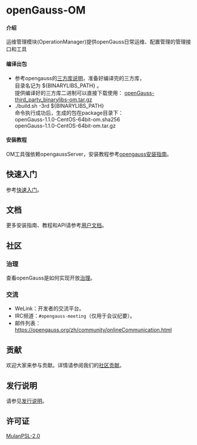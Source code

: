 # openGauss-OM

#### 介绍

运维管理模块(OperationManager)提供openGauss日常运维、配置管理的管理接口和工具

#### 编译出包

- 参考opengauss的[三方库说明](https://gitee.com/opengauss/openGauss-server#%E7%BC%96%E8%AF%91%E7%AC%AC%E4%B8%89%E6%96%B9%E8%BD%AF%E4%BB%B6)，准备好编译完的三方库，     
  目录名记为 ${BINARYLIBS_PATH} 。      
  提供编译好的三方库二进制可以直接下载使用： [openGauss-third_party_binarylibs-om.tar.gz](https://opengauss.obs.cn-south-1.myhuaweicloud.com/latest/binarylibs/openGauss-third_party_binarylibs-om.tar.gz) 
- ./build.sh -3rd ${BINARYLIBS_PATH}       
  命令执行成功后，生成的包在package目录下：      
  openGauss-1.1.0-CentOS-64bit-om.sha256      
  openGauss-1.1.0-CentOS-64bit-om.tar.gz       


#### 安装教程

OM工具强依赖opengaussServer，安装教程参考[opengauss安装指南](https://opengauss.org/zh/docs/latest/docs/installation/installation.html)。

## 快速入门

参考[快速入门](https://opengauss.org/zh/docs/1.1.0/docs/Quickstart/Quickstart.html)。

## 文档

更多安装指南、教程和API请参考[用户文档](https://gitee.com/opengauss/docs)。

## 社区

### 治理

查看openGauss是如何实现开放[治理](https://gitee.com/opengauss/community/blob/master/governance.md)。

### 交流

- WeLink：开发者的交流平台。
- IRC频道：`#opengauss-meeting`（仅用于会议纪要）。
- 邮件列表：https://opengauss.org/zh/community/onlineCommunication.html

## 贡献

欢迎大家来参与贡献。详情请参阅我们的[社区贡献](https://opengauss.org/zh/contribution.html)。

## 发行说明

请参见[发行说明](https://opengauss.org/zh/docs/1.1.0/docs/Releasenotes/Releasenotes.html)。

## 许可证

[MulanPSL-2.0](http://license.coscl.org.cn/MulanPSL2/)
